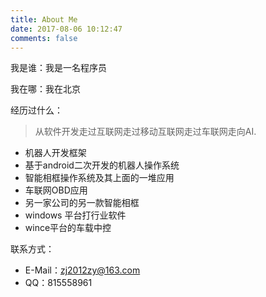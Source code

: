 ```yaml
---
title: About Me
date: 2017-08-06 10:12:47
comments: false
---
```

我是谁：我是一名程序员

我在哪：我在北京

经历过什么：
>从软件开发走过互联网走过移动互联网走过车联网走向AI.
- 机器人开发框架
- 基于android二次开发的机器人操作系统
- 智能相框操作系统及其上面的一堆应用
- 车联网OBD应用
- 另一家公司的另一款智能相框
- windows 平台打行业软件
- wince平台的车载中控

联系方式：
- E-Mail：zj2012zy@163.com
- QQ：815558961
